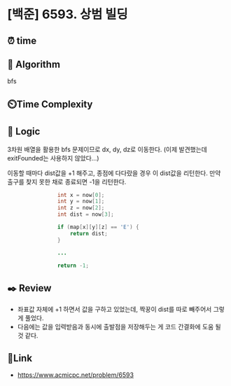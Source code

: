 # [백준] 6593. 상범 빌딩  
 
## ⏰  **time**


## :pushpin: **Algorithm**
bfs

## ⏲️**Time Complexity**


## :round_pushpin: **Logic**
3차원 배열을 활용한 bfs 문제이므로 dx, dy, dz로 이동한다.
(이제 발견했는데 exitFounded는 사용하지 않았다...)

이동할 때마다 dist값을 +1 해주고, 종점에 다다랐을 경우 이 dist값을 리턴한다.
만약 출구를 찾지 못한 채로 종료되면 -1을 리턴한다.
```java
                int x = now[0];
                int y = now[1];
                int z = now[2];
                int dist = now[3];

                if (map[x][y][z] == 'E') {
                    return dist;
                }

                ...

                return -1;
```


## :black_nib: **Review**
- 좌표값 자체에 +1 하면서 값을 구하고 있었는데, 짝꿍이 dist를 따로 빼주어서 그렇게 풀었다.
- 다음에는 값을 입력받음과 동시에 출발점을 저장해두는 게 코드 간결화에 도움 될 것 같다. 

## 📡**Link**
- https://www.acmicpc.net/problem/6593
